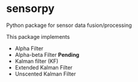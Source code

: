 # sensorpy
Python package for sensor data fusion/processing

This package implements
* Alpha Filter
* Alpha-beta Filter
**Pending**
* Kalman filter (KF)
* Extended Kalman Filter
* Unscented Kalman Filter
